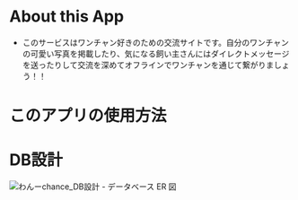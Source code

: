 # About this App

- このサービスはワンチャン好きのための交流サイトです。自分のワンチャンの可愛い写真を掲載したり、気になる飼い主さんにはダイレクトメッセージを送ったりして交流を深めてオフラインでワンチャンを通じて繋がりましょう！！

# このアプリの使用方法


# DB設計
![わんーchance_DB設計 - データベース ER 図](https://user-images.githubusercontent.com/60055417/81885019-634fc900-95d4-11ea-9562-38b9ddd5033b.png)
